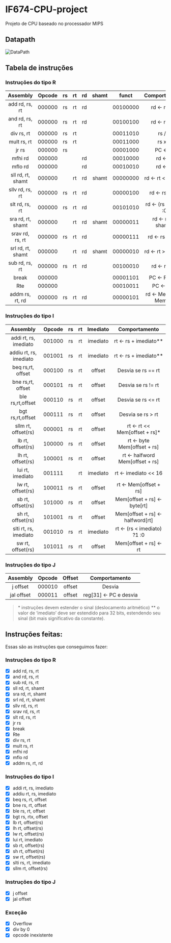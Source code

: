 # IF674-CPU-project

Projeto de CPU baseado no processador MIPS


## Datapath

![DataPath](./docs/datapath.svg)

## Tabela de instruções

### Instruções do tipo R
 
|        Assembly        | Opcode | rs | rt | rd | shamt |  funct   |      Comportamento     |
|:----------------------:|:------:|:--:|:--:|:--:|:-----:|:--------:|:----------------------:|
|     add rd, rs, rt     | 000000 | rs | rt | rd |       | 00100000 |      rd ← rs + rt      |
|     and rd, rs, rt     | 000000 | rs | rt | rd |       | 00100100 |      rd ← rs & rt      |
|       div rs, rt       | 000000 | rs | rt |    |       | 00011010 |         rs / rt        |
|       mult rs, rt      | 000000 | rs | rt |    |       | 00011000 |         rs x rt        |
|          jr rs         | 000000 | rs |    |    |       | 00001000 |         PC ← rs        |
|         mfhi rd        | 000000 |    |    | rd |       | 00010000 |         rd ← hi        |
|         mflo rd        | 000000 |    |    | rd |       | 00010010 |         rd ← lo        |
|    sll rd, rt, shamt   | 000000 |    | rt | rd | shamt | 00000000 |    rd ← rt << shamt    |
|     sllv rd, rs, rt    | 000000 | rs | rt | rd |       | 00000100 |      rd ← rs << rt     |
|     slt rd, rs, rt     | 000000 | rs | rt | rd |       | 00101010 |  rd ← (rs < rt) ?1 :0  |
|    sra rd, rt, shamt   | 000000 |    | rt | rd | shamt | 00000011 |    rd ← rt >> shamt*   |
|     srav rd, rs, rt    | 000000 | rs | rt | rd |       | 00000111 |     rd ← rs >> rt*     |
|    srl rd, rt, shamt   | 000000 |    | rt | rd | shamt | 00000010 |    rd ← rt >> shamt    |
|     sub rd, rs, rt     | 000000 | rs | rt | rd |       | 00100010 |      rd ← rs – rt      |
|          break         | 000000 |    |    |    |       | 00001101 |       PC ← PC - 4      |
|           Rte          | 000000 |    |    |    |       | 00010011 |        PC ← EPC        |
|       addm rs, rt, rd  | 000000 | rs | rt | rd |       | 00000101 | rd ← Mem[rs] + Mem[rt] |

### Instruções do tipo I

|        Assembly        | Opcode | rs | rt | Imediato |          Comportamento         |
|:----------------------:|:------:|:--:|:--:|:--------:|:------------------------------:|
|  addi rt, rs, imediato | 001000 | rs | rt | imediato |      rt ← rs + imediato**      |
| addiu rt, rs, imediato | 001001 | rs | rt | imediato |      rt ← rs + imediato**      |
|    beq rs,rt, offset   | 000100 | rs | rt |  offset  |       Desvia se rs == rt       |
|    bne rs,rt, offset   | 000101 | rs | rt |  offset  |       Desvia se rs != rt       |
|    ble rs,rt,offset    | 000110 | rs | rt |  offset  |       Desvia se rs <= rt       |
|    bgt rs,rt,offset    | 000111 | rs | rt |  offset  |        Desvia se rs > rt       |
|   sllm rt, offset(rs)  | 000001 | rs | rt |  offset  |  rt ← rt << Mem[offset + rs]*  |
|    lb rt, offset(rs)   | 100000 | rs | rt |  offset  |   rt ← byte Mem[offset + rs]   |
|    lh rt, offset(rs)   | 100001 | rs | rt |  offset  | rt ← halfword Mem[offset + rs] |
|    lui rt, imediato    | 001111 |    | rt | imediato |       rt ← imediato << 16      |
|    lw rt, offset(rs)   | 100011 | rs | rt |  offset  |      rt ← Mem[offset + rs]     |
|    sb rt, offset(rs)   | 101000 | rs | rt |  offset  |   Mem[offset + rs] ← byte[rt]  |
|    sh rt, offset(rs)   | 101001 | rs | rt |  offset  | Mem[offset + rs] ← halfword[rt]|
|  slti rt, rs, imediato | 001010 | rs | rt | imediato |   rt ← (rs < imediato) ?1 :0   |
|    sw rt, offset(rs)   | 101011 | rs | rt |  offset  |      Mem[offset + rs] ← rt     |

### Instruções do tipo J

|  Assembly  | Opcode | Offset |     Comportamento     |
|:----------:|:------:|:------:|:---------------------:|
|  j offset  | 000010 | offset |         Desvia        |
| jal offset | 000011 | offset | reg[31] ← PC e desvia |

> \* instruções devem estender o sinal (deslocamento aritmético)
> ** o valor de ‘imediato’ deve ser estendido para 32 bits, estendendo seu sinal (bit mais significativo da constante).
## Instruções feitas:

Essas são as instruções que conseguimos fazer:

### Instruções do tipo R

- [x] add rd, rs, rt
- [x] and rd, rs, rt
- [x] sub rd, rs, rt
- [X] sll rd, rt, shamt
- [X] sra rd, rt, shamt
- [X] srl rd, rt, shamt 
- [X] sllv rd, rs, rt
- [X] srav rd, rs, rt
- [x] slt rd, rs, rt
- [x] jr rs
- [x] break 
- [x] Rte 
- [x] div rs, rt
- [x] mult rs, rt
- [x] mfhi rd
- [x] mflo rd
- [x] addm rs, rt, rd

### Instruções do tipo I

- [X] addi rt, rs, imediato
- [x] addiu rt, rs, imediato
- [X] beq rs, rt, offset
- [X] bne rs, rt, offset 
- [X] ble rs, rt, offset 
- [X] bgt rs, rtx, offset 
- [x] lb rt, offset(rs) 
- [x] lh rt, offset(rs)
- [x] lw rt, offset(rs)
- [x] lui rt, imediato
- [x] sb rt, offset(rs)
- [x] sh rt, offset(rs)
- [x] sw rt, offset(rs)
- [x] slti rs, rt, imediato
- [x] sllm rt, offset(rs) 

### Instruções do tipo J

- [x] j offset
- [x] jal offset

### Exceção
- [x] Overflow
- [x] div by 0
- [x] opcode inexistente
